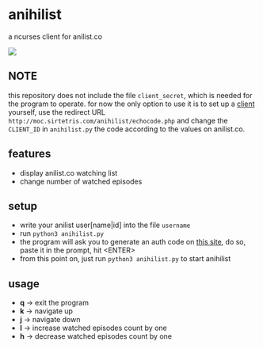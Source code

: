 anihilist
=========
a ncurses client for anilist.co

![](http://moc.sirtetris.com/anihilist.png)

NOTE
----
this repository does not include the file `client_secret`, which is needed for the program to operate. for now the only option to use it is to set up a [client](http://anilist.co/developer) yourself, use the redirect URL `http://moc.sirtetris.com/anihilist/echocode.php` and change the `CLIENT_ID` in `anihilist.py` the code according to the values on anilist.co.

features
--------
* display anilist.co watching list
* change number of watched episodes

setup
-----
* write your anilist user[name|id] into the file `username`
* run `python3 anihilist.py`
* the program will ask you to generate an auth code on [this site](http://moc.sirtetris.com/anihilist/echocode.php), do so, paste it in the prompt, hit \<ENTER>
* from this point on, just run `python3 anihilist.py` to start anihilist

usage
-----
* **q** -> exit the program
* **k** -> navigate up
* **j** -> navigate down
* **l** -> increase watched episodes count by one
* **h** -> decrease watched episodes count by one
